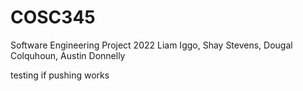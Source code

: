 # COSC345

Software Engineering Project 2022
Liam Iggo, Shay Stevens, Dougal Colquhoun, Austin Donnelly

testing if pushing works